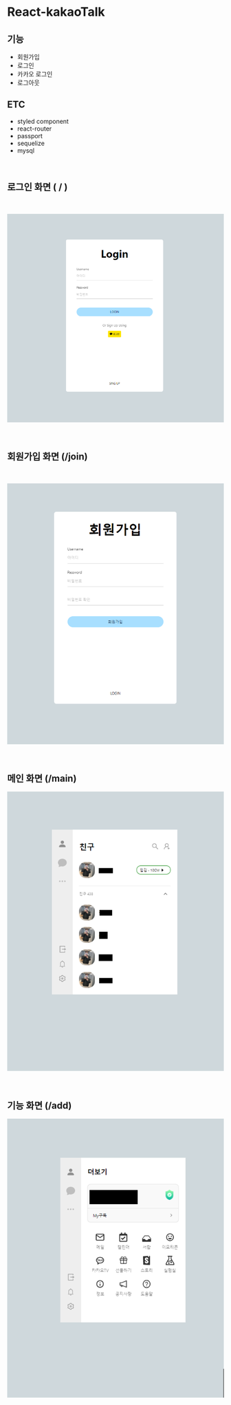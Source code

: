 # React-kakaoTalk

## 기능

- 회원가입
- 로그인
- 카카오 로그인
- 로그아웃

## ETC

- styled component
- react-router
- passport
- sequelize
- mysql

<br>

## 로그인 화면 ( / )

<br>

![로그인 화면](./src/image/login.PNG)

<br>

## 회원가입 화면 (/join)

<br>

![회원가입 화면](./src/image/join.PNG)

<br>

## 메인 화면 (/main)

![메인화면](./src/image/main.png)

<br>

## 기능 화면 (/add)

![기능화면](./src/image/add.png)

